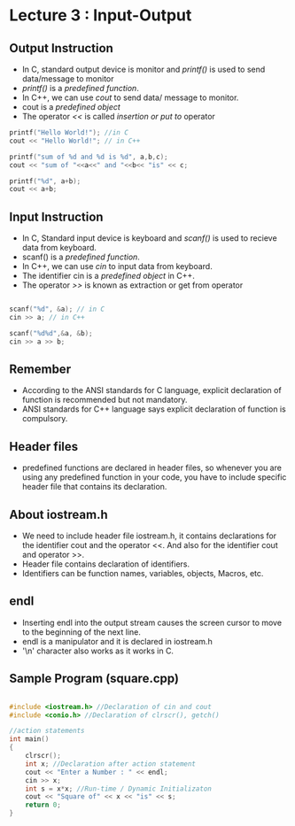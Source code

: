 # Lecture 3 : Input-Output

## Output Instruction
- In C, standard output device is monitor and *printf()* is used to send data/message to monitor
- *printf()* is a *predefined function*.
- In C++, we can use *cout* to send data/ message to monitor.
- cout is a *predefined object*
- The operator *<<* is called *insertion or put to* operator

```cpp
printf("Hello World!"); //in C
cout << "Hello World!"; // in C++

printf("sum of %d and %d is %d", a,b,c);
cout << "sum of "<<a<<" and "<<b<< "is" << c;

printf("%d", a+b);
cout << a+b;

```

## Input Instruction
- In C, Standard input device is keyboard and *scanf()* is used to recieve data from keyboard.
- scanf() is a *predefined function*.
- In C++, we can use *cin* to input data from keyboard.
- The identifier cin is a *predefined object* in C++.
- The operator *>>* is known as extraction or get from operator

```cpp

scanf("%d", &a); // in C
cin >> a; // in C++

scanf("%d%d",&a, &b);
cin >> a >> b;

```

## Remember
- According to the ANSI standards for C language, explicit declaration of function is recommended but not mandatory.
- ANSI standards for C++ language says explicit declaration of function is compulsory.

## Header files
- predefined functions are declared in header files, so whenever you are using any predefined function in your code, you have to include specific header file that contains its declaration.

## About iostream.h
- We need to include header file iostream.h, it contains declarations for the identifier cout and the operator <<. And also for the identifier cout and operator >>.
- Header file contains declaration of identifiers.
- Identifiers can be function names, variables, objects, Macros, etc.

## endl
- Inserting endl into the output stream causes the screen cursor to move to the beginning of the next line.
- endl is a manipulator and it is declared in iostream.h
- '\n' character also works as it works in C.

## Sample Program (square.cpp)
```cpp

#include <iostream.h> //Declaration of cin and cout
#include <conio.h> //Declaration of clrscr(), getch()

//action statements
int main()
{
	clrscr();
	int x; //Declaration after action statement
	cout << "Enter a Number : " << endl;
	cin >> x;
	int s = x*x; //Run-time / Dynamic Initializaton
	cout << "Square of" << x << "is" << s;
	return 0;
}
